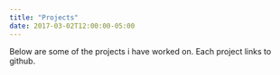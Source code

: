 ```yaml
---
title: "Projects"
date: 2017-03-02T12:00:00-05:00
---
```

Below are some of the projects i have worked on. Each project links to github.
